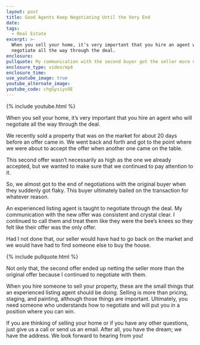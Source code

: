 ```yaml
---
layout: post
title: Good Agents Keep Negotiating Until the Very End
date:
tags:
  - Real Estate
excerpt: >-
  When you sell your home, it’s very important that you hire an agent who will
  negotiate all the way through the deal.
enclosure:
pullquote: My communication with the second buyer got the seller more money in the end.
enclosure_type: video/mp4
enclosure_time:
use_youtube_image: true
youtube_alternate_image:
youtube_code: chgGysiyvOE
---
```


{% include youtube.html %}

When you sell your home, it’s very important that you hire an agent who will negotiate all the way through the deal.

We recently sold a property that was on the market for about 20 days before an offer came in. We went back and forth and got to the point where we were about to accept the offer when another one came on the table.

This second offer wasn’t necessarily as high as the one we already accepted, but we wanted to make sure that we continued to pay attention to it.

So, we almost got to the end of negotiations with the original buyer when they suddenly got flaky. This buyer ultimately bailed on the transaction for whatever reason.

An experienced listing agent is taught to negotiate through the deal. My communication with the new offer was consistent and crystal clear. I continued to call them and treat them like they were the bee’s knees so they felt like their offer was the only offer.

Had I not done that, our seller would have had to go back on the market and we would have had to find someone else to buy the house.

{% include pullquote.html %}

Not only that, the second offer ended up netting the seller more than the original offer because I continued to negotiate with them.

When you hire someone to sell your property, these are the small things that an experienced listing agent should be doing. Selling is more than pricing, staging, and painting, although those things are important. Ultimately, you need someone who understands how to negotiate and will put you in a position where you can win.

If you are thinking of selling your home or if you have any other questions, just give us a call or send us an email. After all, you have the dream; we have the address. We look forward to hearing from you!